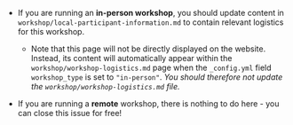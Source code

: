 - If you are running an **in-person workshop**, you should update content in `workshop/local-participant-information.md` to contain relevant logistics for this workshop.
  - Note that this page will not be directly displayed on the website.
    Instead, its content will automatically appear within the `workshop/workshop-logistics.md` page when the `_config.yml` field `workshop_type` is set to `"in-person"`.
    _You should therefore not update the  `workshop/workshop-logistics.md` file._

- If you are running a **remote** workshop, there is nothing to do here - you can close this issue for free!
